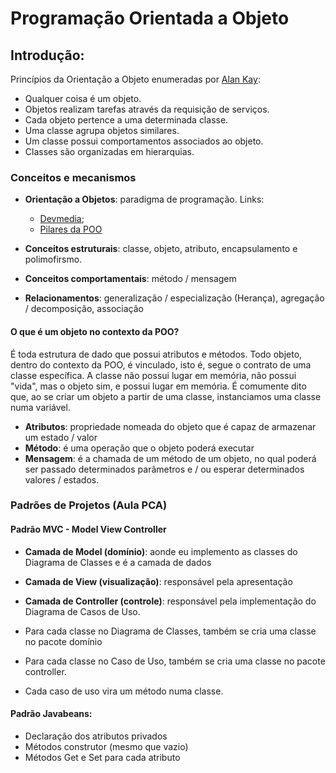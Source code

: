 # Programação Orientada a Objeto

## Introdução:

Princípios da Orientação a Objeto enumeradas por [Alan Kay](https://pt.wikipedia.org/wiki/Alan_Kay):

* Qualquer coisa é um objeto.
* Objetos realizam tarefas através da requisição de serviços.
* Cada objeto pertence a uma determinada classe.
* Uma classe agrupa objetos similares.
* Um classe possui comportamentos associados ao objeto.
* Classes são organizadas em hierarquias.

### Conceitos e mecanismos

* **Orientação a Objetos**: paradigma de programação. Links:
  * [Devmedia](https://www.devmedia.com.br/principais-conceitos-da-programacao-orientada-a-objetos/32285);
  * [Pilares da POO](https://www.devmedia.com.br/os-4-pilares-da-programacao-orientada-a-objetos/9264)

* **Conceitos estruturais**: classe, objeto, atributo, encapsulamento e polimofirsmo.

* **Conceitos comportamentais**: método / mensagem

* **Relacionamentos**: generalização / especialização (Herança), agregação / decomposição, associação

#### O que é um objeto no contexto da POO?

É toda estrutura de dado que possui atributos e métodos. Todo objeto, dentro do contexto da POO, é vinculado, isto é, segue o contrato de uma classe específica. A classe não possui lugar em memória, não possui "vida", mas o objeto sim, e possui lugar em memória. É comumente dito que, ao se criar um objeto a partir de uma classe, instanciamos uma classe numa variável.

* **Atributos**: propriedade nomeada do objeto que é capaz de armazenar um estado / valor
* **Método**: é uma operação que o objeto poderá executar
* **Mensagem**: é a chamada de um método de um objeto, no qual poderá ser passado determinados parâmetros e / ou esperar determinados valores / estados.

### Padrões de Projetos (Aula PCA)

#### Padrão MVC - Model View Controller

* **Camada de Model (domínio)**: aonde eu implemento as classes do Diagrama de Classes e é a camada de dados
* **Camada de View (visualização)**: responsável pela apresentação
* **Camada de Controller (controle)**: responsável pela implementação do Diagrama de Casos de Uso.

* Para cada classe no Diagrama de Classes, também se cria uma classe no pacote domínio
* Para cada classe no Caso de Uso, também se cria uma classe no pacote controller.
* Cada caso de uso vira um método numa classe.

#### Padrão Javabeans:

* Declaração dos atributos privados
* Métodos construtor (mesmo que vazio)
* Métodos Get e Set para cada atributo
